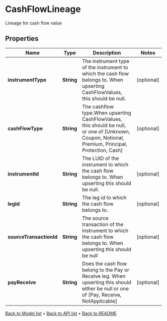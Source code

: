 

# CashFlowLineage

Lineage for cash flow value

## Properties

| Name | Type | Description | Notes |
|------------ | ------------- | ------------- | -------------|
|**instrumentType** | **String** | The instrument type of the instrument to which the cash flow belongs to. When upserting CashFlowValues, this should be null. |  [optional] |
|**cashFlowType** | **String** | The cashflow type.When upserting CashFlowValues, this should be null, or one of [Unknown, Coupon, Notional, Premium, Principal, Protection, Cash] |  [optional] |
|**instrumentId** | **String** | The LUID of the instrument to which the cash flow belongs to. When upserting this should be null. |  [optional] |
|**legId** | **String** | The leg id to which the cash flow belongs to. |  [optional] |
|**sourceTransactionId** | **String** | The source transaction of the instrument to which the cash flow belongs to. When upserting this should be null |  [optional] |
|**payReceive** | **String** | Does the cash flow belong to the Pay or Receive leg. When upserting this should either be null or one of [Pay, Receive, NotApplicable] |  [optional] |



[Back to Model list](../README.md#documentation-for-models) &#8226; [Back to API list](../README.md#documentation-for-api-endpoints) &#8226; [Back to README](../README.md)



